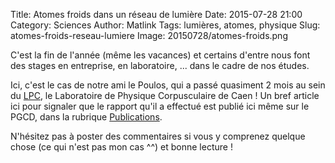 Title: Atomes froids dans un réseau de lumière
Date: 2015-07-28 21:00
Category: Sciences 
Author: Matlink
Tags: lumières, atomes, physique
Slug: atomes-froids-reseau-lumiere
Image: 20150728/atomes-froids.png

C'est la fin de l'année (même les vacances) et certains d'entre nous font des stages en entreprise, en laboratoire, ... dans le cadre de nos études. 

Ici, c'est le cas de notre ami le Poulos, qui a passé quasiment 2 mois au sein du [LPC](http://www.lpc-caen.in2p3.fr/), le Laboratoire de Physique Corpusculaire de Caen ! Un bref article ici pour signaler que le rapport qu'il a effectué est publié ici même sur le PGCD, dans la rubrique [Publications]({filename}/pages/publications.md). 

N'hésitez pas à poster des commentaires si vous y comprenez quelque chose (ce qui n'est pas mon cas ^^) et bonne lecture !
